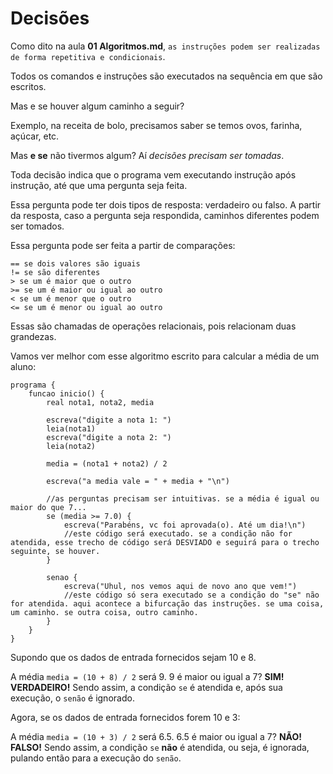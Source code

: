 # Decisões

Como dito na aula **01 Algoritmos.md**, `as instruções podem ser realizadas de forma repetitiva e condicionais`.

Todos os comandos e instruções são executados na sequência em que são escritos.

Mas e se houver algum caminho a seguir?

Exemplo, na receita de bolo, precisamos saber se temos ovos, farinha, açúcar, etc.

Mas **e se** não tivermos algum? Aí *decisões precisam ser tomadas*.

Toda decisão indica que o programa vem executando instrução após instrução, até que uma pergunta seja feita. 

Essa pergunta pode ter dois tipos de resposta: verdadeiro ou falso. A partir da resposta, caso a pergunta seja respondida, caminhos diferentes podem ser tomados.

Essa pergunta pode ser feita a partir de comparações:

```
== se dois valores são iguais
!= se são diferentes
> se um é maior que o outro
>= se um é maior ou igual ao outro
< se um é menor que o outro
<= se um é menor ou igual ao outro
```

Essas são chamadas de operações relacionais, pois relacionam duas grandezas. 

Vamos ver melhor com esse algoritmo escrito para calcular a média de um aluno:

```
programa {
	funcao inicio() {
		real nota1, nota2, media
		
		escreva("digite a nota 1: ")
		leia(nota1)
		escreva("digite a nota 2: ")
		leia(nota2)
		
		media = (nota1 + nota2) / 2
		
		escreva("a media vale = " + media + "\n")
		
		//as perguntas precisam ser intuitivas. se a média é igual ou maior do que 7...
		se (media >= 7.0) {
		    escreva("Parabéns, vc foi aprovada(o). Até um dia!\n") 
		    //este código será executado. se a condição não for atendida, esse trecho de código será DESVIADO e seguirá para o trecho seguinte, se houver.
		}
		
		senao {
		    escreva("Uhul, nos vemos aqui de novo ano que vem!") 
		    //este código só sera executado se a condição do "se" não for atendida. aqui acontece a bifurcação das instruções. se uma coisa, um caminho. se outra coisa, outro caminho.
		}
	}
}
```
Supondo que os dados de entrada fornecidos sejam 10 e 8.

A média `media = (10 + 8) / 2` será 9. 9 é maior ou igual a 7? **SIM! VERDADEIRO!** Sendo assim, a condição `se` é atendida e, após sua execução, o `senão` é ignorado.

Agora, se os dados de entrada fornecidos forem 10 e 3:

A média `media = (10 + 3) / 2` será 6.5. 6.5 é maior ou igual a 7? **NÃO! FALSO!** Sendo assim, a condição `se` **não** é atendida, ou seja, é ignorada, pulando então para a execução do `senão`.



